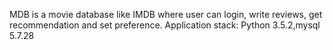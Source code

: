 MDB
is a movie database like IMDB where user can login, write reviews, get recommendation and set preference.
Application stack: Python 3.5.2,mysql 5.7.28
